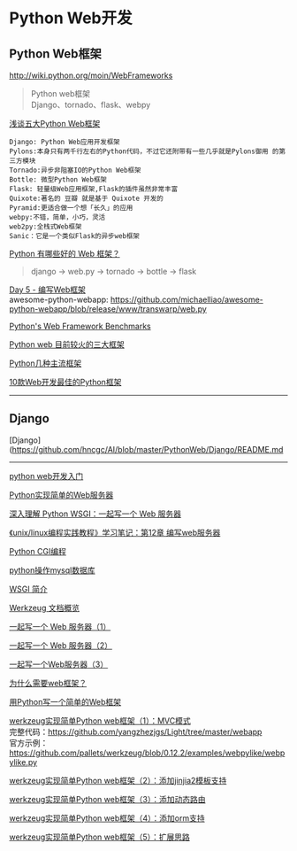 Python Web开发
===

Python Web框架
---

http://wiki.python.org/moin/WebFrameworks

> Python web框架  
> Django、tornado、flask、webpy

[浅谈五大Python Web框架](https://www.cnblogs.com/suzhigang/p/6208244.html)  

```
Django: Python Web应用开发框架
Pylons:本身只有两千行左右的Python代码，不过它还附带有一些几乎就是Pylons御用 的第三方模块
Tornado:异步非阻塞IO的Python Web框架
Bottle: 微型Python Web框架
Flask: 轻量级Web应用框架,Flask的插件虽然非常丰富
Quixote:著名的 豆瓣 就是基于 Quixote 开发的
Pyramid:更适合做一个想「长久」的应用
webpy:不错，简单，小巧，灵活
web2py:全栈式Web框架
Sanic：它是一个类似Flask的异步web框架
```
[Python 有哪些好的 Web 框架？](https://www.zhihu.com/question/20706333)  
> django -> web.py -> tornado -> bottle -> flask


[Day 5 - 编写Web框架](https://www.liaoxuefeng.com/wiki/001374738125095c955c1e6d8bb493182103fac9270762a000/0014023080708565bc89d6ab886481fb25a16cdc3b773f0000)  
awesome-python-webapp: https://github.com/michaelliao/awesome-python-webapp/blob/release/www/transwarp/web.py

[Python's Web Framework Benchmarks](http://klen.github.io/py-frameworks-bench/)  

[ Python web 目前较火的三大框架](https://blog.csdn.net/chenming_python/article/details/79126243)  

[Python几种主流框架](https://www.cnblogs.com/linkenpark/p/5881586.html)  

[10款Web开发最佳的Python框架](https://www.cnblogs.com/acmwangpeng/p/5524815.html)  

--------
Django
---

[Django](https://github.com/hncgc/AI/blob/master/PythonWeb/Django/README.md

-----

[python web开发入门](https://blog.csdn.net/yz764127031/article/details/71583674)  

[Python实现简单的Web服务器](https://www.shiyanlou.com/courses/552)

[深入理解 Python WSGI：一起写一个 Web 服务器](https://my.oschina.net/leejun2005/blog/486771)  

[《unix/linux编程实践教程》学习笔记：第12章 编写web服务器](https://blog.csdn.net/yz764127031/article/details/63255888)  

[Python CGI编程](http://www.runoob.com/python/python-cgi.html)  

[python操作mysql数据库](http://www.runoob.com/python/python-mysql.html)  

[WSGI 简介](https://blog.csdn.net/on_1y/article/details/18803563)  

[Werkzeug 文档概览](http://werkzeug-docs-cn.readthedocs.io/zh_CN/latest/)  

[一起写一个 Web 服务器（1）](http://python.jobbole.com/81524/?utm_source=blog.jobbole.com&utm_medium=relatedPosts)  

[一起写一个 Web 服务器（2）](http://python.jobbole.com/81523/)  

[一起写一个Web服务器（3）](http://python.jobbole.com/81820/?utm_source=blog.jobbole.com&utm_medium=relatedPosts)  

[为什么需要web框架？](https://blog.csdn.net/yz764127031/article/details/77508982)  

[用Python写一个简单的Web框架](http://www.cnblogs.com/russellluo/p/3338616.html)  

[werkzeug实现简单Python web框架（1）：MVC模式](https://blog.csdn.net/yz764127031/article/details/77829155)  
完整代码：https://github.com/yangzhezjgs/Light/tree/master/webapp  
官方示例：https://github.com/pallets/werkzeug/blob/0.12.2/examples/webpylike/webpylike.py  

[werkzeug实现简单Python web框架（2）：添加jinjia2模板支持](https://blog.csdn.net/yz764127031/article/details/77834679)  

[werkzeug实现简单Python web框架（3）：添加动态路由](https://blog.csdn.net/yz764127031/article/details/77864328)  

[werkzeug实现简单Python web框架（4）：添加orm支持](https://blog.csdn.net/yz764127031/article/details/77835820)  

[werkzeug实现简单Python web框架（5）：扩展思路](https://blog.csdn.net/yz764127031/article/details/77836066)  

[]()  










